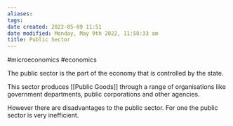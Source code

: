 ```yaml
---
aliases: 
tags: 
date created: 2022-05-09 11:51
date modified: Monday, May 9th 2022, 11:58:33 am
title: Public Sector
---
```


#microeconomics #economics

The public sector is the part of the economy that is controlled by the state.

This sector produces [[Public Goods]] through a range of organisations like government departments, public corporations and other agencies.

However there are disadvantages to the public sector. For one the public sector is very inefficient.
